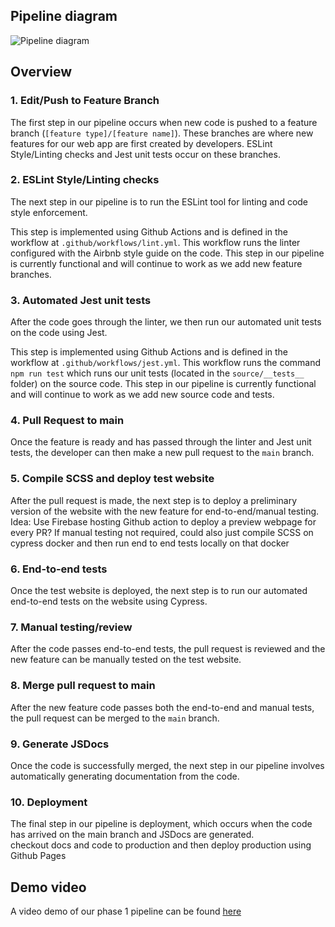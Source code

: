 ## Pipeline diagram
![Pipeline diagram]()

## Overview
  
### 1. Edit/Push to Feature Branch
The first step in our pipeline occurs when new code is pushed to a feature branch (`[feature type]/[feature name]`). These branches are where new features for our web app are first created by developers. ESLint Style/Linting checks and Jest unit tests occur on these branches. 

### 2. ESLint Style/Linting checks 
The next step in our pipeline is to run the ESLint tool for linting and code style enforcement.

This step is implemented using Github Actions and is defined in the workflow at `.github/workflows/lint.yml`. This workflow runs the linter configured with the Airbnb style guide on the code. This step in our pipeline is currently functional and will continue to work as we add new feature branches. 

### 3. Automated Jest unit tests
After the code goes through the linter, we then run our automated unit tests on the code using Jest. 

This step is implemented using Github Actions and is defined in the workflow at `.github/workflows/jest.yml`. This workflow runs the command `npm run test` which runs our unit tests (located in the `source/__tests__` folder) on the source code. This step in our pipeline is currently functional and will continue to work as we add new source code and tests. 

### 4. Pull Request to main
Once the feature is ready and has passed through the linter and Jest unit tests, the developer can then make a new pull request to the `main` branch.

### 5. Compile SCSS and deploy test website
After the pull request is made, the next step is to deploy a preliminary version of the website with the new feature for end-to-end/manual testing. 
Idea: Use Firebase hosting Github action to deploy a preview webpage for every PR?
If manual testing not required, could also just compile SCSS on cypress docker and then run end to end tests locally on that docker  

### 6. End-to-end tests  
Once the test website is deployed, the next step is to run our automated end-to-end tests on the website using Cypress. 

### 7. Manual testing/review 
After the code passes end-to-end tests, the pull request is reviewed and the new feature can be manually tested on the test website. 

### 8. Merge pull request to main  
After the new feature code passes both the end-to-end and manual tests, the pull request can be merged to the `main` branch. 

### 9. Generate JSDocs 
Once the code is successfully merged, the next step in our pipeline involves automatically generating documentation from the code. 

### 10. Deployment
The final step in our pipeline is deployment, which occurs when the code has arrived on the main branch and JSDocs are generated.  
checkout docs and code to production and then deploy production using Github Pages

## Demo video
A video demo of our phase 1 pipeline can be found [here]()